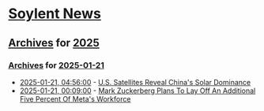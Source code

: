 # [Soylent News](../../../README.md)

## [Archives](../../index.md) for [2025](../index.md)

### [Archives](../../index.md) for [2025-01-21](index.md)

* [2025-01-21, 04:56:00](https://soylentnews.org/article.pl?sid=25/01/20/2337224&from=rss) - [U.S. Satellites Reveal China's Solar Dominance](https://soylentnews.org/article.pl?sid=25/01/20/2337224&from=rss)
* [2025-01-21, 00:09:00](https://soylentnews.org/article.pl?sid=25/01/20/0732227&from=rss) - [Mark Zuckerberg Plans To Lay Off An Additional Five Percent Of Meta's Workforce](https://soylentnews.org/article.pl?sid=25/01/20/0732227&from=rss)
